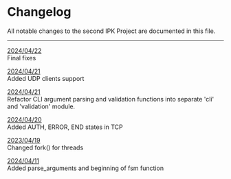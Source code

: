 # Changelog

All notable changes to the second IPK Project  are documented in this file.

---

[2024/04/22](https://git.fit.vutbr.cz/xsamus00/IPK24-project2/commit/f318572ddc6aed8dc957a0ee35aaa702ddb2800b)  
Final fixes

[2024/04/21](https://git.fit.vutbr.cz/xsamus00/IPK24-project2/commit/2d7037ec69a448f6878ebe5969d97665450c7f96)  
Added UDP clients support

[2024/04/21](https://git.fit.vutbr.cz/xsamus00/IPK24-project2/commit/060a94a08d3194fda4e72d6f666b37b4ee7a6c1c)  
Refactor CLI argument parsing and validation functions into separate 'cli' and 'validation' module.

[2024/04/20](https://git.fit.vutbr.cz/xsamus00/IPK24-project2/commit/7adc3ae29d7a575fcbe1ae1c9d3e777ee2159280)  
Added AUTH, ERROR, END states in TCP

[2023/04/19](https://git.fit.vutbr.cz/xsamus00/IPK24-project2/commit/bb372b1708fdac28af8f23873533e4d33849469c)  
Changed fork() for threads

[2024/04/11](https://git.fit.vutbr.cz/xsamus00/IPK24-project2/commit/c232706e732502d9395af349a987f56a5d4efdb7)  
Added parse_arguments and beginning of fsm function
